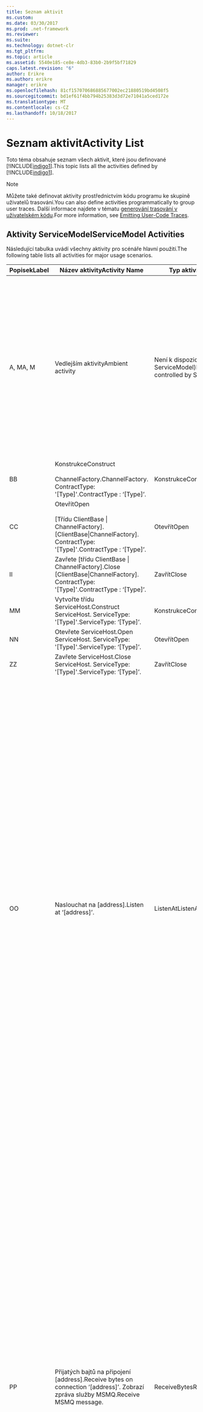 ```yaml
---
title: Seznam aktivit
ms.custom: 
ms.date: 03/30/2017
ms.prod: .net-framework
ms.reviewer: 
ms.suite: 
ms.technology: dotnet-clr
ms.tgt_pltfrm: 
ms.topic: article
ms.assetid: 5540e185-ce8e-4db3-83b0-2b9f5bf71829
caps.latest.revision: "6"
author: Erikre
ms.author: erikre
manager: erikre
ms.openlocfilehash: 81cf157070686885677002ec21880519bd4508f5
ms.sourcegitcommit: bd1ef61f4bb794b25383d3d72e71041a5ced172e
ms.translationtype: MT
ms.contentlocale: cs-CZ
ms.lasthandoff: 10/18/2017
---
```

# <a name="activity-list"></a><span data-ttu-id="4a366-102">Seznam aktivit</span><span class="sxs-lookup"><span data-stu-id="4a366-102">Activity List</span></span>
<span data-ttu-id="4a366-103">Toto téma obsahuje seznam všech aktivit, které jsou definované [!INCLUDE[indigo1](../../../../../includes/indigo1-md.md)].</span><span class="sxs-lookup"><span data-stu-id="4a366-103">This topic lists all the activities defined by [!INCLUDE[indigo1](../../../../../includes/indigo1-md.md)].</span></span>  
  
> [!NOTE]
>  <span data-ttu-id="4a366-104">Můžete také definovat aktivity prostřednictvím kódu programu ke skupině uživatelů trasování.</span><span class="sxs-lookup"><span data-stu-id="4a366-104">You can also define activities programmatically to group user traces.</span></span> <span data-ttu-id="4a366-105">Další informace najdete v tématu [generování trasování v uživatelském kódu](../../../../../docs/framework/wcf/diagnostics/tracing/emitting-user-code-traces.md).</span><span class="sxs-lookup"><span data-stu-id="4a366-105">For more information, see [Emitting User-Code Traces](../../../../../docs/framework/wcf/diagnostics/tracing/emitting-user-code-traces.md).</span></span>  
  
## <a name="servicemodel-activities"></a><span data-ttu-id="4a366-106">Aktivity ServiceModel</span><span class="sxs-lookup"><span data-stu-id="4a366-106">ServiceModel Activities</span></span>  
 <span data-ttu-id="4a366-107">Následující tabulka uvádí všechny aktivity pro scénáře hlavní použití.</span><span class="sxs-lookup"><span data-stu-id="4a366-107">The following table lists all activities for major usage scenarios.</span></span>  
  
|<span data-ttu-id="4a366-108">Popisek</span><span class="sxs-lookup"><span data-stu-id="4a366-108">Label</span></span>|<span data-ttu-id="4a366-109">Název aktivity</span><span class="sxs-lookup"><span data-stu-id="4a366-109">Activity Name</span></span>|<span data-ttu-id="4a366-110">Typ aktivity</span><span class="sxs-lookup"><span data-stu-id="4a366-110">Activity Type</span></span>|<span data-ttu-id="4a366-111">Popis</span><span class="sxs-lookup"><span data-stu-id="4a366-111">Description</span></span>|  
|-----------|-------------------|-------------------|-----------------|  
|<span data-ttu-id="4a366-112">A, M</span><span class="sxs-lookup"><span data-stu-id="4a366-112">A, M</span></span>|<span data-ttu-id="4a366-113">Vedlejším aktivity</span><span class="sxs-lookup"><span data-stu-id="4a366-113">Ambient activity</span></span>|<span data-ttu-id="4a366-114">Není k dispozici (Toto není řídí ServiceModel)</span><span class="sxs-lookup"><span data-stu-id="4a366-114">N/A (this is not controlled by ServiceModel)</span></span>|<span data-ttu-id="4a366-115">Aktivita, jejíž ID je nastavena v TLS před volání ServiceModel kódu (na straně klienta nebo na straně serveru).</span><span class="sxs-lookup"><span data-stu-id="4a366-115">The activity whose ID is set in TLS before any calls to ServiceModel code (client side or server side).</span></span><br /><br /> <span data-ttu-id="4a366-116">Příklad: Aktivita kde je volán otevřete na [!INCLUDE[indigo2](../../../../../includes/indigo2-md.md)] klienta nebo serviceHost.open je volána.</span><span class="sxs-lookup"><span data-stu-id="4a366-116">Example: An activity where  open is called on the [!INCLUDE[indigo2](../../../../../includes/indigo2-md.md)] client or serviceHost.open is called.</span></span>|  
|<span data-ttu-id="4a366-117">B</span><span class="sxs-lookup"><span data-stu-id="4a366-117">B</span></span>|<span data-ttu-id="4a366-118">Konstrukce</span><span class="sxs-lookup"><span data-stu-id="4a366-118">Construct</span></span><br /><br /> <span data-ttu-id="4a366-119">ChannelFactory.</span><span class="sxs-lookup"><span data-stu-id="4a366-119">ChannelFactory.</span></span> <span data-ttu-id="4a366-120">ContractType: '[Type]'.</span><span class="sxs-lookup"><span data-stu-id="4a366-120">ContractType : ‘[Type]’.</span></span>|<span data-ttu-id="4a366-121">Konstrukce</span><span class="sxs-lookup"><span data-stu-id="4a366-121">Construct</span></span>||  
|<span data-ttu-id="4a366-122">C</span><span class="sxs-lookup"><span data-stu-id="4a366-122">C</span></span>|<span data-ttu-id="4a366-123">Otevřít</span><span class="sxs-lookup"><span data-stu-id="4a366-123">Open</span></span><br /><br /> <span data-ttu-id="4a366-124">[Třídu ClientBase &#124; ChannelFactory].</span><span class="sxs-lookup"><span data-stu-id="4a366-124">[ClientBase&#124;ChannelFactory].</span></span> <span data-ttu-id="4a366-125">ContractType: '[Type]'.</span><span class="sxs-lookup"><span data-stu-id="4a366-125">ContractType : ‘[Type]’.</span></span>|<span data-ttu-id="4a366-126">Otevřít</span><span class="sxs-lookup"><span data-stu-id="4a366-126">Open</span></span>||  
|<span data-ttu-id="4a366-127">I</span><span class="sxs-lookup"><span data-stu-id="4a366-127">I</span></span>|<span data-ttu-id="4a366-128">Zavřete [třídu ClientBase &#124; ChannelFactory].</span><span class="sxs-lookup"><span data-stu-id="4a366-128">Close [ClientBase&#124;ChannelFactory].</span></span> <span data-ttu-id="4a366-129">ContractType: '[Type]'.</span><span class="sxs-lookup"><span data-stu-id="4a366-129">ContractType : ‘[Type]’.</span></span>|<span data-ttu-id="4a366-130">Zavřít</span><span class="sxs-lookup"><span data-stu-id="4a366-130">Close</span></span>||  
|<span data-ttu-id="4a366-131">M</span><span class="sxs-lookup"><span data-stu-id="4a366-131">M</span></span>|<span data-ttu-id="4a366-132">Vytvořte třídu ServiceHost.</span><span class="sxs-lookup"><span data-stu-id="4a366-132">Construct ServiceHost.</span></span> <span data-ttu-id="4a366-133">ServiceType: '[Type]'.</span><span class="sxs-lookup"><span data-stu-id="4a366-133">ServiceType: ‘[Type]’.</span></span>|<span data-ttu-id="4a366-134">Konstrukce</span><span class="sxs-lookup"><span data-stu-id="4a366-134">Construct</span></span>||  
|<span data-ttu-id="4a366-135">N</span><span class="sxs-lookup"><span data-stu-id="4a366-135">N</span></span>|<span data-ttu-id="4a366-136">Otevřete ServiceHost.</span><span class="sxs-lookup"><span data-stu-id="4a366-136">Open ServiceHost.</span></span> <span data-ttu-id="4a366-137">ServiceType: '[Type]'.</span><span class="sxs-lookup"><span data-stu-id="4a366-137">ServiceType: ‘[Type]’.</span></span>|<span data-ttu-id="4a366-138">Otevřít</span><span class="sxs-lookup"><span data-stu-id="4a366-138">Open</span></span>||  
|<span data-ttu-id="4a366-139">Z</span><span class="sxs-lookup"><span data-stu-id="4a366-139">Z</span></span>|<span data-ttu-id="4a366-140">Zavřete ServiceHost.</span><span class="sxs-lookup"><span data-stu-id="4a366-140">Close ServiceHost.</span></span> <span data-ttu-id="4a366-141">ServiceType: '[Type]'.</span><span class="sxs-lookup"><span data-stu-id="4a366-141">ServiceType: ‘[Type]’.</span></span>|<span data-ttu-id="4a366-142">Zavřít</span><span class="sxs-lookup"><span data-stu-id="4a366-142">Close</span></span>||  
|<span data-ttu-id="4a366-143">O</span><span class="sxs-lookup"><span data-stu-id="4a366-143">O</span></span>|<span data-ttu-id="4a366-144">Naslouchat na [address].</span><span class="sxs-lookup"><span data-stu-id="4a366-144">Listen at ‘[address]’.</span></span>|<span data-ttu-id="4a366-145">ListenAt</span><span class="sxs-lookup"><span data-stu-id="4a366-145">ListenAt</span></span>|<span data-ttu-id="4a366-146">Tato a další aktivity jsou specifické pro přenos.</span><span class="sxs-lookup"><span data-stu-id="4a366-146">This and the next activity are transport-specific.</span></span> <span data-ttu-id="4a366-147">Aktivita ListenAt reprezentuje obsah, který se mapuje na adresu, na kterém naslouchá naslouchací proces kanálu nástroje v.</span><span class="sxs-lookup"><span data-stu-id="4a366-147">The ListenAt activity represents the content that maps to the address where the channel listener listens at.</span></span> <span data-ttu-id="4a366-148">V případě služby MSMQ je fronty samotné vzhledem k tomu, že mapuje fronty na jednu adresu.</span><span class="sxs-lookup"><span data-stu-id="4a366-148">In the case of MSMQ, it is the queue itself since the queue maps to one address.</span></span> <span data-ttu-id="4a366-149">Tato aktivita poslouchá příchozí připojení v případě přenosů orientovaná na připojení, pro zprávy služby MSMQ v případě služby MSMQ.</span><span class="sxs-lookup"><span data-stu-id="4a366-149">This activity listens for incoming connections in the case of connection-oriented transports, for MSMQ messages in the case of MSMQ.</span></span> <span data-ttu-id="4a366-150">Tato aktivita se vytvoří během ServiceHost.Open() a obsahuje trasování týkající se vytvoření a uvolnění naslouchací proces, jakož i přenosu se pro všechny aktivity ReceiveBytes.</span><span class="sxs-lookup"><span data-stu-id="4a366-150">This activity is created during ServiceHost.Open(), and contains the traces related to creating and disposing the listener, as well as transferring out to all ReceiveBytes activities.</span></span>|  
|<span data-ttu-id="4a366-151">P</span><span class="sxs-lookup"><span data-stu-id="4a366-151">P</span></span>|<span data-ttu-id="4a366-152">Přijatých bajtů na připojení [address].</span><span class="sxs-lookup"><span data-stu-id="4a366-152">Receive bytes on connection ‘[address]’.</span></span> <span data-ttu-id="4a366-153">Zobrazí zpráva služby MSMQ.</span><span class="sxs-lookup"><span data-stu-id="4a366-153">Receive MSMQ message.</span></span>|<span data-ttu-id="4a366-154">ReceiveBytes</span><span class="sxs-lookup"><span data-stu-id="4a366-154">ReceiveBytes</span></span>|<span data-ttu-id="4a366-155">V této aktivitě, data, která bude nakonec získat [!INCLUDE[indigo2](../../../../../includes/indigo2-md.md)] zpráva se zpracuje.</span><span class="sxs-lookup"><span data-stu-id="4a366-155">In this activity, data that will eventually get a [!INCLUDE[indigo2](../../../../../includes/indigo2-md.md)] message is processed.</span></span> <span data-ttu-id="4a366-156">Příchozí bajty jsou čekali v případě orientovaná na připojení přenosu nebo http.</span><span class="sxs-lookup"><span data-stu-id="4a366-156">Incoming bytes are waited in the case of connection-oriented transport or http.</span></span> <span data-ttu-id="4a366-157">Pro TCP nebo pojmenovaného kanálu životnost tuto aktivitu je životnost připojení, jako je vytvořen při vytváření připojení.</span><span class="sxs-lookup"><span data-stu-id="4a366-157">For TCP/named-pipe, the lifetime of this activity is the lifetime of the connection, as it is created when the connection is created.</span></span> <span data-ttu-id="4a366-158">Pro protokol http je životnosti žádost o zprávu a se vytvoří, když je zpráva odeslána.</span><span class="sxs-lookup"><span data-stu-id="4a366-158">For http, it is of the lifetime of a message request and is created when the message is sent.</span></span> <span data-ttu-id="4a366-159">Tato aktivita obsahuje trasování týkající se vytvoření a uvolnění připojení, pokud je k dispozici, jakož i přenosy se pro všechny aktivity zpracování zprávy (objekt).</span><span class="sxs-lookup"><span data-stu-id="4a366-159">This activity contains the traces related to creating and disposing the connection if applicable, as well as transfers out to all message (object) processing activities.</span></span><br /><br /> <span data-ttu-id="4a366-160">V případě služby MSMQ je aktivita kde načtení zprávy služby MSMQ.</span><span class="sxs-lookup"><span data-stu-id="4a366-160">In the case of MSMQ, it is the activity where the MSMQ message is retrieved.</span></span>|  
|<span data-ttu-id="4a366-161">Q</span><span class="sxs-lookup"><span data-stu-id="4a366-161">Q</span></span>|<span data-ttu-id="4a366-162">Proces zpráva [číslo].</span><span class="sxs-lookup"><span data-stu-id="4a366-162">Process message [number].</span></span> <span data-ttu-id="4a366-163">(Poznámka: [číslo] je rovnoměrně se zvětšující hodnotu, která začíná na 1.)</span><span class="sxs-lookup"><span data-stu-id="4a366-163">(Note, [number] is a monotonically increasing value which starts at 1.)</span></span>|<span data-ttu-id="4a366-164">ProcessMessage</span><span class="sxs-lookup"><span data-stu-id="4a366-164">ProcessMessage</span></span>|<span data-ttu-id="4a366-165">Proces příchozí zprávy.</span><span class="sxs-lookup"><span data-stu-id="4a366-165">Process an incoming message.</span></span> <span data-ttu-id="4a366-166">Tato aktivita se spustí po doručení všech dat (bajtů, zprávy služby MSMQ) do formuláře [!INCLUDE[indigo2](../../../../../includes/indigo2-md.md)] objekt zprávy.</span><span class="sxs-lookup"><span data-stu-id="4a366-166">This activity starts when all the data (bytes, MSMQ message) are received to form a [!INCLUDE[indigo2](../../../../../includes/indigo2-md.md)] message object.</span></span> <span data-ttu-id="4a366-167">Trasování v rámci této aktivity řešit zpracování záhlaví.</span><span class="sxs-lookup"><span data-stu-id="4a366-167">Traces within this activity deal with header processing.</span></span><br /><br /> <span data-ttu-id="4a366-168">Jakmile je vytvořen zprávu, která může být odeslána, ServiceHost ProcessAction aktivity je přepnutá na po vyhledávání odpovídající ID aktivity</span><span class="sxs-lookup"><span data-stu-id="4a366-168">Once a message that can be dispatched is formed, the ServiceHost ProcessAction activity is switched to after looking up the corresponding Activity ID.</span></span>|  
|<span data-ttu-id="4a366-169">D, S</span><span class="sxs-lookup"><span data-stu-id="4a366-169">D, S</span></span>|<span data-ttu-id="4a366-170">Zpracování akce [akce].</span><span class="sxs-lookup"><span data-stu-id="4a366-170">Process action ‘[action]’.</span></span>|<span data-ttu-id="4a366-171">ProcessAction</span><span class="sxs-lookup"><span data-stu-id="4a366-171">ProcessAction</span></span>|<span data-ttu-id="4a366-172">Proces, zobrazí se zpráva přes protokolů přenosu, zabezpečení nebo RM pro odeslání zprávy do uživatelského kódu na, a v obráceném pořadí na odeslání.</span><span class="sxs-lookup"><span data-stu-id="4a366-172">Process the message through the Transport/Security/RM stack for dispatching the message to user code on receive, and in the reverse order on send.</span></span><br /><br /> <span data-ttu-id="4a366-173">Na serveru tato aktivita používá šířený ID aktivity, pokud se odešlou v záhlaví zprávy prostřednictvím "Rozšíření aktivity"; jinak se vytvoří nový identifikátor GUID.</span><span class="sxs-lookup"><span data-stu-id="4a366-173">On the server, this activity uses the propagated Activity ID if it is sent in the message header via "Activity Propagation"; otherwise, a new GUID is created.</span></span><br /><br /> <span data-ttu-id="4a366-174">Zpráva odpovědi pro požadavek nebo odpověď kontrakty se také zpracovává aktivity.</span><span class="sxs-lookup"><span data-stu-id="4a366-174">The response message for request/reply contracts is also processed in that activity.</span></span>|  
|<span data-ttu-id="4a366-175">T</span><span class="sxs-lookup"><span data-stu-id="4a366-175">T</span></span>|<span data-ttu-id="4a366-176">Spusťte [IContract.Operation].</span><span class="sxs-lookup"><span data-stu-id="4a366-176">Execute ‘[IContract.Operation]’.</span></span>|<span data-ttu-id="4a366-177">ExecuteUserCode</span><span class="sxs-lookup"><span data-stu-id="4a366-177">ExecuteUserCode</span></span>|<span data-ttu-id="4a366-178">Spuštění uživatelského kódu po odeslání na straně služby.</span><span class="sxs-lookup"><span data-stu-id="4a366-178">Execute user code after dispatch on the service side.</span></span> <span data-ttu-id="4a366-179">Tato aktivita poskytuje hranici od sebe odděluje ServiceHost kód z kódu zadaný uživatelem.</span><span class="sxs-lookup"><span data-stu-id="4a366-179">This activity provides a boundary to delineate ServiceHost code from user-provided code.</span></span>|  
  
## <a name="security-activities"></a><span data-ttu-id="4a366-180">Aktivity související se zabezpečením</span><span class="sxs-lookup"><span data-stu-id="4a366-180">Security Activities</span></span>  
 <span data-ttu-id="4a366-181">V následující tabulce jsou uvedeny všechny aktivity související se zabezpečením.</span><span class="sxs-lookup"><span data-stu-id="4a366-181">The following table lists all activities related to Security.</span></span>  
  
|<span data-ttu-id="4a366-182">Název aktivity</span><span class="sxs-lookup"><span data-stu-id="4a366-182">Activity Name</span></span>|<span data-ttu-id="4a366-183">Typ aktivity</span><span class="sxs-lookup"><span data-stu-id="4a366-183">Activity Type</span></span>|<span data-ttu-id="4a366-184">Popis</span><span class="sxs-lookup"><span data-stu-id="4a366-184">Description</span></span>|  
|-------------------|-------------------|-----------------|  
|<span data-ttu-id="4a366-185">Instalační program zabezpečené relace</span><span class="sxs-lookup"><span data-stu-id="4a366-185">Setup secure session</span></span>|<span data-ttu-id="4a366-186">SetupSecurity</span><span class="sxs-lookup"><span data-stu-id="4a366-186">SetupSecurity</span></span>|<span data-ttu-id="4a366-187">Existuje na straně klienta.</span><span class="sxs-lookup"><span data-stu-id="4a366-187">Exists on the client side only.</span></span> <span data-ttu-id="4a366-188">Obsahuje všechny RVNÍ * / SCT výměny pro ověřování a nastavení kontext zabezpečení.</span><span class="sxs-lookup"><span data-stu-id="4a366-188">Contains all RST*/SCT exchanges for authentication and setting the security context.</span></span> <span data-ttu-id="4a366-189">Pokud `propagateActivity` = `true`, tato aktivita je sloučen s služby odpovídající procesu akce RVNÍ\*/SCT aktivity.</span><span class="sxs-lookup"><span data-stu-id="4a366-189">If `propagateActivity`=`true`, this activity is merged with the service’s corresponding Process Action RST\*/SCT activities.</span></span>|  
|<span data-ttu-id="4a366-190">Zavřít zabezpečené relace</span><span class="sxs-lookup"><span data-stu-id="4a366-190">Close secure session</span></span>|<span data-ttu-id="4a366-191">SetupSecurity</span><span class="sxs-lookup"><span data-stu-id="4a366-191">SetupSecurity</span></span>|<span data-ttu-id="4a366-192">Existuje na straně klienta.</span><span class="sxs-lookup"><span data-stu-id="4a366-192">Exists on the client side.</span></span> <span data-ttu-id="4a366-193">Obsahuje výměnu zpráv Storno pro ukončení zabezpečené relace.</span><span class="sxs-lookup"><span data-stu-id="4a366-193">Contains the Cancel message exchange for closing the secure session.</span></span> <span data-ttu-id="4a366-194">Pokud `propagateActivity` = `true`, tato aktivita je sloučen s akce proces "Zrušit" ze služby.</span><span class="sxs-lookup"><span data-stu-id="4a366-194">If `propagateActivity`=`true`, this activity is merged with the Process Action "Cancel" from the service.</span></span>|  
  
 <span data-ttu-id="4a366-195">V následující tabulce jsou uvedeny všechny činnosti týkající se modelu COM +.</span><span class="sxs-lookup"><span data-stu-id="4a366-195">The following table lists all activities related to COM+.</span></span>  
  
|<span data-ttu-id="4a366-196">Název aktivity</span><span class="sxs-lookup"><span data-stu-id="4a366-196">Activity Name</span></span>|<span data-ttu-id="4a366-197">Typ aktivity</span><span class="sxs-lookup"><span data-stu-id="4a366-197">Activity Type</span></span>|<span data-ttu-id="4a366-198">Popis</span><span class="sxs-lookup"><span data-stu-id="4a366-198">Description</span></span>|  
|-------------------|-------------------|-----------------|  
|<span data-ttu-id="4a366-199">Vytvoření instance modelu COM +</span><span class="sxs-lookup"><span data-stu-id="4a366-199">Create COM+ instance</span></span>|<span data-ttu-id="4a366-200">TransferToCOMPlus</span><span class="sxs-lookup"><span data-stu-id="4a366-200">TransferToCOMPlus</span></span>|<span data-ttu-id="4a366-201">instance 1 aktivity pro každé volání modelu COM + z [!INCLUDE[indigo2](../../../../../includes/indigo2-md.md)] kódu</span><span class="sxs-lookup"><span data-stu-id="4a366-201">1 activity instance for each COM+ call from [!INCLUDE[indigo2](../../../../../includes/indigo2-md.md)] code</span></span>|  
|<span data-ttu-id="4a366-202">Spuštění modelu COM + \<operaci ></span><span class="sxs-lookup"><span data-stu-id="4a366-202">Execute COM+ \<operation></span></span>|<span data-ttu-id="4a366-203">TransferToCOMPlus</span><span class="sxs-lookup"><span data-stu-id="4a366-203">TransferToCOMPlus</span></span>|<span data-ttu-id="4a366-204">instance 1 aktivity pro každé volání modelu COM + z [!INCLUDE[indigo2](../../../../../includes/indigo2-md.md)] kódu</span><span class="sxs-lookup"><span data-stu-id="4a366-204">1 activity instance for each COM+ call from [!INCLUDE[indigo2](../../../../../includes/indigo2-md.md)] code</span></span>|  
  
## <a name="wmi-activities"></a><span data-ttu-id="4a366-205">Aktivity služby WMI</span><span class="sxs-lookup"><span data-stu-id="4a366-205">WMI Activities</span></span>  
 <span data-ttu-id="4a366-206">V následující tabulce jsou uvedeny všechny aktivity související s WMI.</span><span class="sxs-lookup"><span data-stu-id="4a366-206">The following table lists all activities related to WMI.</span></span>  
  
|<span data-ttu-id="4a366-207">Název aktivity</span><span class="sxs-lookup"><span data-stu-id="4a366-207">Activity Name</span></span>|<span data-ttu-id="4a366-208">Typ aktivity</span><span class="sxs-lookup"><span data-stu-id="4a366-208">Activity Type</span></span>|<span data-ttu-id="4a366-209">Popis</span><span class="sxs-lookup"><span data-stu-id="4a366-209">Description</span></span>|  
|-------------------|-------------------|-----------------|  
|<span data-ttu-id="4a366-210">Get rozhraní WMI</span><span class="sxs-lookup"><span data-stu-id="4a366-210">WMI get</span></span>|<span data-ttu-id="4a366-211">WMIGetObject</span><span class="sxs-lookup"><span data-stu-id="4a366-211">WMIGetObject</span></span>|<span data-ttu-id="4a366-212">Uživatel načítá data z rozhraní WMI.</span><span class="sxs-lookup"><span data-stu-id="4a366-212">User is retrieving data from WMI.</span></span>|  
|<span data-ttu-id="4a366-213">Put rozhraní WMI</span><span class="sxs-lookup"><span data-stu-id="4a366-213">WMI put</span></span>|<span data-ttu-id="4a366-214">WmiPutInstance</span><span class="sxs-lookup"><span data-stu-id="4a366-214">WmiPutInstance</span></span>|<span data-ttu-id="4a366-215">Uživatel je aktualizace dat pomocí rozhraní WMI.</span><span class="sxs-lookup"><span data-stu-id="4a366-215">User is updating data with WMI.</span></span>|
